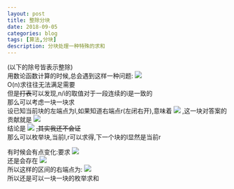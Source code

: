 ```yaml
---
layout: post
title: 整除分块
date: 2018-09-05
categories: blog
tags: [算法,分块]
description: 分块处理一种特殊的求和
---
```


(以下的除号皆表示整除)  
用数论函数计算的时候,总会遇到这样一种问题:
<img src="http://latex.codecogs.com/gif.latex?\sum_{i=1}^nf(\frac{n}{i})"/>  
O(n)求往往无法满足需要  
但是~~打表~~可以发现,n/i的取值对于一段连续的i是一致的  
那么可以考虑一块一块求  
设已知当前块的左端点为l,如果知道右端点r(左闭右开),意味着
<img src="http://latex.codecogs.com/gif.latex?\forall l<=i<r,\frac{n}{i} = \frac{n}{l}"/>
,这一块对答案的贡献就是
<img src="http://latex.codecogs.com/gif.latex?(r-l)*f(\frac{n}{l})"/>  
结论是
<img src="http://latex.codecogs.com/gif.latex?r=n/(n/l)+1"/>
~~,其实我还不会证~~  
那么可以枚举块,当前l,r可以求得,下一个块的l显然是当前r  

有时候会有点变化:要求
<img src="http://latex.codecogs.com/gif.latex?\sum_{i=1}^{min(n,m)}f(\frac{n}{i})*f(\frac{m}{i})"/>  
还是会存在
<img src="http://latex.codecogs.com/gif.latex?\forall l<=i<r,\frac{n}{i}=\frac{n}{l}\;\&\;\frac{m}{i}=\frac{m}{l}"/>  
所以这样的区间的右端点为:
<img src="http://latex.codecogs.com/gif.latex?r=min(n/(n/l)\;,\;m/(m/l))+1"/>  
所以还是可以一块一块的枚举求和  
